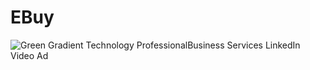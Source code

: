# EBuy
![Green Gradient Technology ProfessionalBusiness Services LinkedIn Video Ad](https://user-images.githubusercontent.com/50069977/131353048-1672e80e-1e3b-4ebc-898b-564aff81e5af.gif)

